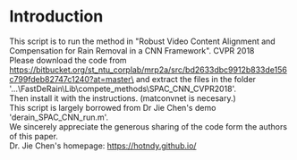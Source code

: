 # Introduction
This script is to run the method in "Robust Video Content Alignment and Compensation for Rain Removal in a CNN Framework". CVPR 2018\
Please download the code from https://bitbucket.org/st_ntu_corplab/mrp2a/src/bd2633dbc9912b833de156c799fdeb82747c1240?at=master\
and extract the files in the folder '...\FastDeRain\Lib\compete_methods\SPAC_CNN_CVPR2018'.\
Then install it with the instructions. (matconvnet is necesary.)\
This script is largely borrowed from Dr Jie Chen's demo 'derain_SPAC_CNN_run.m'.\
We sincerely appreciate the generous sharing of the code form the authors of this paper.\
Dr. Jie Chen's homepage: https://hotndy.github.io/
